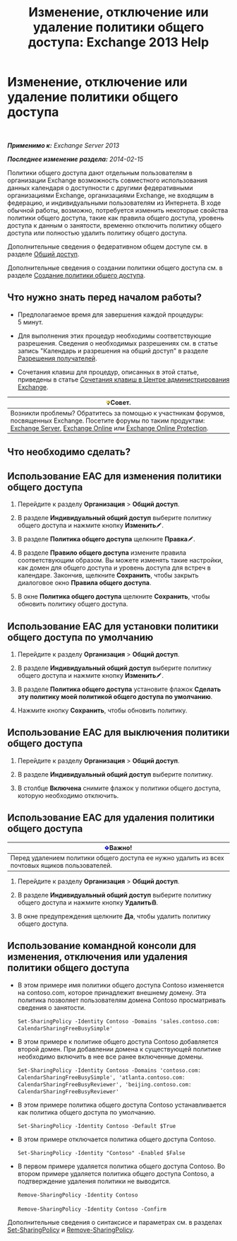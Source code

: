 ﻿---
title: 'Изменение, отключение или удаление политики общего доступа: Exchange 2013 Help'
TOCTitle: Изменение, отключение или удаление политики общего доступа
ms:assetid: 714af42d-ca29-4bb4-ac48-f0b3d4fd1c15
ms:mtpsurl: https://technet.microsoft.com/ru-ru/library/JJ657460(v=EXCHG.150)
ms:contentKeyID: 50488215
ms.date: 04/30/2018
mtps_version: v=EXCHG.150
ms.translationtype: HT
---

# Изменение, отключение или удаление политики общего доступа

 

_**Применимо к:** Exchange Server 2013_

_**Последнее изменение раздела:** 2014-02-15_

Политики общего доступа дают отдельным пользователям в организации Exchange возможность совместного использования данных календаря о доступности с другими федеративными организациями Exchange, организациями Exchange, не входящим в федерацию, и индивидуальными пользователям из Интернета. В ходе обычной работы, возможно, потребуется изменить некоторые свойства политики общего доступа, такие как правила общего доступа, уровень доступа к данным о занятости, временно отключить политику общего доступа или полностью удалить политику общего доступа.

Дополнительные сведения о федеративном общем доступе см. в разделе [Общий доступ](sharing-exchange-2013-help.md).

Дополнительные сведения о создании политики общего доступа см. в разделе [Создание политики общего доступа](create-a-sharing-policy-exchange-2013-help.md).

## Что нужно знать перед началом работы?

  - Предполагаемое время для завершения каждой процедуры: 5 минут.

  - Для выполнения этих процедур необходимы соответствующие разрешения. Сведения о необходимых разрешениях см. в статье запись "Календарь и разрешения на общий доступ" в разделе [Разрешения получателей](recipients-permissions-exchange-2013-help.md).

  - Сочетания клавиш для процедур, описанных в этой статье, приведены в статье [Сочетания клавиш в Центре администрирования Exchange](keyboard-shortcuts-in-the-exchange-admin-center-exchange-online-protection-help.md).

<table>
<thead>
<tr class="header">
<th><img src="images/Bb124558.tip(EXCHG.150).gif" title="Совет" alt="Совет" />Совет.</th>
</tr>
</thead>
<tbody>
<tr class="odd">
<td>Возникли проблемы? Обратитесь за помощью к участникам форумов, посвященных Exchange. Посетите форумы по таким продуктам: <a href="https://go.microsoft.com/fwlink/p/?linkid=60612">Exchange Server</a>, <a href="https://go.microsoft.com/fwlink/p/?linkid=267542">Exchange Online</a> или <a href="https://go.microsoft.com/fwlink/p/?linkid=285351">Exchange Online Protection</a>.</td>
</tr>
</tbody>
</table>


## Что необходимо сделать?

## Использование EAC для изменения политики общего доступа

1.  Перейдите к разделу **Организация** \> **Общий доступ**.

2.  В разделе **Индивидуальный общий доступ** выберите политику общего доступа и нажмите кнопку **Изменить**![Значок редактирования](images/Bb124582.6f53ccb2-1f13-4c02-bea0-30690e6ea71d(EXCHG.150).gif "Значок редактирования").

3.  В разделе **Политика общего доступа** щелкните **Правка**![Значок редактирования](images/Bb124582.6f53ccb2-1f13-4c02-bea0-30690e6ea71d(EXCHG.150).gif "Значок редактирования").

4.  В разделе **Правило общего доступа** измените правила соответствующим образом. Вы можете изменять такие настройки, как домен для общего доступа и уровень доступа для встреч в календаре. Закончив, щелкните **Сохранить**, чтобы закрыть диалоговое окно **Правила общего доступа**.

5.  В окне **Политика общего доступа** щелкните **Сохранить**, чтобы обновить политику общего доступа.

## Использование EAC для установки политики общего доступа по умолчанию

1.  Перейдите к разделу **Организация** \> **Общий доступ**.

2.  В разделе **Индивидуальный общий доступ** выберите политику общего доступа и нажмите кнопку **Изменить**![Значок редактирования](images/Bb124582.6f53ccb2-1f13-4c02-bea0-30690e6ea71d(EXCHG.150).gif "Значок редактирования").

3.  В разделе **Политика общего доступа** установите флажок **Сделать эту политику моей политикой общего доступа по умолчанию**.

4.  Нажмите кнопку **Сохранить**, чтобы обновить политику.

## Использование EAC для выключения политики общего доступа

1.  Перейдите к разделу **Организация** \> **Общий доступ**.

2.  В разделе **Индивидуальный общий доступ** выберите политику.

3.  В столбце **Включена** снимите флажок у политики общего доступа, которую необходимо отключить.

## Использование EAC для удаления политики общего доступа

<table>
<thead>
<tr class="header">
<th><img src="images/Dd876857.important(EXCHG.150).gif" title="Важно" alt="Важно" />Важно!</th>
</tr>
</thead>
<tbody>
<tr class="odd">
<td>Перед удалением политики общего доступа ее нужно удалить из всех почтовых ящиков пользователей.</td>
</tr>
</tbody>
</table>


1.  Перейдите к разделу **Организация** \> **Общий доступ**.

2.  В разделе **Индивидуальный общий доступ** выберите политику общего доступа и нажмите кнопку **Удалить**![Значок удаления](images/Dd979797.14f639f6-61e8-4418-bbfb-0db14de9d2f5(EXCHG.150).gif "Значок удаления").

3.  В окне предупреждения щелкните **Да**, чтобы удалить политику общего доступа.

## Использование командной консоли для изменения, отключения или удаления политики общего доступа

  - В этом примере имя политики общего доступа Contoso изменяется на contoso.com, которое принадлежит внешнему домену. Эта политика позволяет пользователям домена Contoso просматривать сведения о занятости.
    
        Set-SharingPolicy -Identity Contoso -Domains 'sales.contoso.com: CalendarSharingFreeBusySimple'

  - В этом примере к политике общего доступа Contoso добавляется второй домен. При добавлении домена к существующей политике необходимо включить в нее все ранее включенные домены.
    
        Set-SharingPolicy -Identity Contoso -Domains 'contoso.com: CalendarSharingFreeBusySimple', 'atlanta.contoso.com: CalendarSharingFreeBusyReviewer', 'beijing.contoso.com: CalendarSharingFreeBusyReviewer'

  - В этом примере политика общего доступа Contoso устанавливается как политика общего доступа по умолчанию.
    
        Set-SharingPolicy -Identity Contoso -Default $True

  - В этом примере отключается политика общего доступа Contoso.
    
        Set-SharingPolicy -Identity "Contoso" -Enabled $False

  - В первом примере удаляется политика общего доступа Contoso. Во втором примере удаляется политика общего доступа Contoso, а подтверждение удаления политики не выводится.
    
        Remove-SharingPolicy -Identity Contoso
    
        Remove-SharingPolicy -Identity Contoso -Confirm

Дополнительные сведения о синтаксисе и параметрах см. в разделах [Set-SharingPolicy](https://technet.microsoft.com/ru-ru/library/dd297931\(v=exchg.150\)) и [Remove-SharingPolicy](https://technet.microsoft.com/ru-ru/library/dd351071\(v=exchg.150\)).

